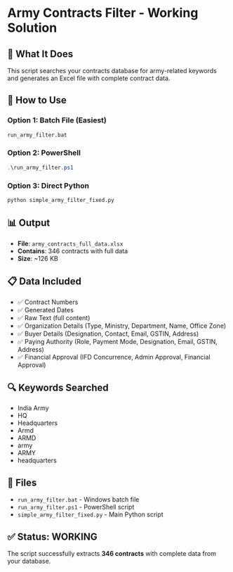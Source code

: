 # Army Contracts Filter - Working Solution

## 🎯 What It Does
This script searches your contracts database for army-related keywords and generates an Excel file with complete contract data.

## 🚀 How to Use

### Option 1: Batch File (Easiest)
```cmd
run_army_filter.bat
```

### Option 2: PowerShell
```powershell
.\run_army_filter.ps1
```

### Option 3: Direct Python
```cmd
python simple_army_filter_fixed.py
```

## 📊 Output
- **File**: `army_contracts_full_data.xlsx`
- **Contains**: 346 contracts with full data
- **Size**: ~126 KB

## 📋 Data Included
- ✅ Contract Numbers
- ✅ Generated Dates
- ✅ Raw Text (full content)
- ✅ Organization Details (Type, Ministry, Department, Name, Office Zone)
- ✅ Buyer Details (Designation, Contact, Email, GSTIN, Address)
- ✅ Paying Authority (Role, Payment Mode, Designation, Email, GSTIN, Address)
- ✅ Financial Approval (IFD Concurrence, Admin Approval, Financial Approval)

## 🔍 Keywords Searched
- India Army
- HQ
- Headquarters
- Armd
- ARMD
- army
- ARMY
- headquarters

## 📁 Files
- `run_army_filter.bat` - Windows batch file
- `run_army_filter.ps1` - PowerShell script
- `simple_army_filter_fixed.py` - Main Python script

## ✅ Status: WORKING
The script successfully extracts **346 contracts** with complete data from your database.
